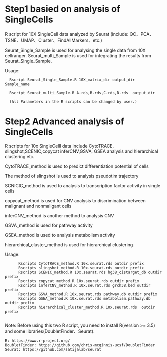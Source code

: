 # Step1 basied on analysis of SingleCells
R script for 10X SingleCell data analyzed by Seurat (include: QC、PCA、TSNE、UMAP、Cluster、FindAllMarkers、etc.)


Seurat_Single_Sample is used for analysing the single data from 10X cellranger.
Seurat_multi_Sample is used for integrating the results from Seurat_Single_Sample.

Usage:

      Rscript Seurat_Single_Sample.R 10X_matrix_dir output_dir  Sample_name
      
      Rscript Seurat_multi_Sample.R A.rds,B.rds,C.rds,D.rds  output_dir
      
      (All Parameters in the R scripts can be changed by user.)
      

# Step2 Advanced analysis of SingleCells
R scripts for 10x SingleCelll data include CytoTRACE, slingshot,SCENIC,copycat inferCNV,GSVA, GSEA analysis and hierarchical clustering etc.

CytoTRACE_method is used to predict differentiation potential of cells

The method of slingshot is used to  analysis  pseudotim trajectory

SCNICIC_method is used to analysis to transcription factor activity in single cells

copycat_method is used for CNV analysis to discrimination between malignant and nonmaligant cells 

inferCNV_method is another method to analysis CNV 

GSVA_method is used for pathway activity 

GSEA_method is used to analysis metabolism activity

hierarchical_cluster_method is used for hierarchical clustering


Usage: 
```
      Rscripts CytoTRACE_method.R 10x.seurat.rds outdir prefix
      Rscripts slingshot_method.R 10x.seurat.rds outdir prefix
      Rscripts SCENIC_method.R 10x.seurat.rds hg38_cistarget_db outdir prefix
      Rscripts copycat_method.R 10x.seurat.rds outdir prefix
      Rscripts inferCNV_method.R 10x.seurat.rds grch38.bed outdir prefix
      Rscripts GSVA_method.R 10x.seurat.rds pathway.db outdir prefix
      Rscripts GSEA_method.R 10x.seurat.rds metabolism.pathway.db outdir prefix
      Rscripts hierarchical_cluster_method.R 10x.seurat.rds  outdir prefix
      
```

Note:
    Before using this two R script, you need to install R(version >= 3.5) and some libraries(DoubletFinder、Seurat).
    
    R: https://www.r-project.org/
    BoubletFinder: https://github.com/chris-mcginnis-ucsf/DoubletFinder
    Seurat: https://github.com/satijalab/seurat
    
    
